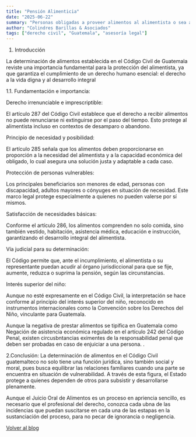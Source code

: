 ```yaml
---
title: "Pensión Alimenticia"
date: "2025-06-22"
summary: "Personas obligadas a proveer alimentos al alimentista o sea a la persona o personas que lo necesiten, requisitos y demás circusntancias para su determinación."
author: "Colindres Barillas & Asociados"
tags: ["derecho civil", "Guatemala", "asesoría legal"]
---
```


1. Introducción

La determinación de alimentos establecida en el Código Civil de Guatemala reviste una importancia fundamental para la protección del alimentista, ya que garantiza el cumplimiento de un derecho humano esencial: el derecho a la vida digna y al desarrollo integral

1.1. Fundamentación e importancia:

Derecho irrenunciable e imprescriptible:

El artículo 287 del Código Civil establece que el derecho a recibir alimentos no puede renunciarse ni extinguirse por el paso del tiempo. Esto protege al alimentista incluso en contextos de desamparo o abandono.

Principio de necesidad y posibilidad:

El artículo 285 señala que los alimentos deben proporcionarse en proporción a la necesidad del alimentista y a la capacidad económica del obligado, lo cual asegura una solución justa y adaptable a cada caso.

Protección de personas vulnerables:

Los principales beneficiarios son menores de edad, personas con discapacidad, adultos mayores o cónyuges en situación de necesidad. Este marco legal protege especialmente a quienes no pueden valerse por sí mismos.

Satisfacción de necesidades básicas:

Conforme el artículo 286, los alimentos comprenden no solo comida, sino también vestido, habitación, asistencia médica, educación e instrucción, garantizando el desarrollo integral del alimentista.

Vía judicial para su determinación:

El Código permite que, ante el incumplimiento, el alimentista o su representante puedan acudir al órgano jurisdiccional para que se fije, aumente, reduzca o suprima la pensión, según las circunstancias.

Interés superior del niño:

Aunque no esté expresamente en el Código Civil, la interpretación se hace conforme al principio del interés superior del niño, reconocido en instrumentos internacionales como la Convención sobre los Derechos del Niño, vinculante para Guatemala.

Aunque la negativa de prestar alimentos se tipifica en Guatemala como Negación de asistencia económica regulado en el artículo 242 del Código Penal, existen circusbntancias eximentes de la responsabilidad penal que deben ser probadas en caso de enjuiciar a una persona. .

2.Conclusión:
La determinación de alimentos en el Código Civil guatemalteco no solo tiene una función jurídica, sino también social y moral, pues busca equilibrar las relaciones familiares cuando una parte se encuentra en situación de vulnerabilidad. A través de esta figura, el Estado protege a quienes dependen de otros para subsistir y desarrollarse plenamente.

Aunque el Juicio Oral de Alimentos es un proceso en apriencia sencillo, es necesario que el profesional del derecho, conozca cada ubna de las incidencias que puedan suscitarse en cada una de las estapas en la sustanciación del proceso, para no pecar de ignorancia o negligencia.  

[Volver al blog](../index.html#blog)